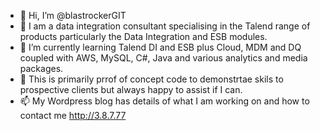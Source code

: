 - 👋 Hi, I’m @blastrockerGIT
- 👀 I am a data integration consultant specialising in the Talend range of  products particularly the Data Integration and ESB modules.
- 🌱 I’m currently learning Talend DI and ESB plus Cloud, MDM and DQ coupled with AWS, MySQL, C#, Java  and various analytics and media packages.
- 💞️ This is primarily prrof of concept code to demonstrtae skils to prospective clients but always happy to assist if I can.
- 📫 My Wordpress blog has details of what I am working on and how to contact me http://3.8.7.77 

<!---
blastrockerGIT/blastrockerGIT is a ✨ special ✨ repository because its `README.md` (this file) appears on your GitHub profile.
You can click the Preview link to take a look at your changes.
--->
